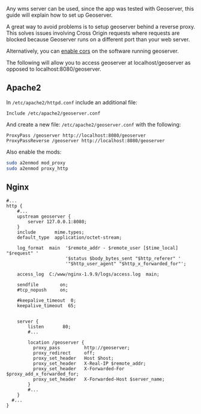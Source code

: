 <!--
@page guides.administer.server Server Setup
@parent guides.administer
@link http://geoserver.org/ Geoserver
-->

Any wms server can be used, since the app was tested with Geoserver, this guide will explain how to set up Geoserver.

A great way to avoid problems is to setup geoserver behind a reverse proxy. This solves issues involving Cross Origin requests where requests are blocked because Geoserver runs on a different port than your web server.

Alternatively, you can [enable cors](http://enable-cors.org/index.html) on the software running geoserver.

The following will allow you to access geoserver at localhost/geoserver as opposed to localhost:8080/geoserver.

## Apache2

In `/etc/apache2/httpd.conf` include an additional file:

```
Include /etc/apache2/geoserver.conf
```

And create a new file: `/etc/apache2/geoserver.conf` with the following:

```
ProxyPass /geoserver http://localhost:8080/geoserver
ProxyPassReverse /geoserver http://localhost:8080/geoserver
```

Also enable the mods:
```bash
sudo a2enmod mod_proxy
sudo a2enmod proxy_http
```

## Nginx

```
#...
http {
    #...
    upstream geoserver {
        server 127.0.0.1:8080;
    }
    include       mime.types;
    default_type  application/octet-stream;

    log_format  main  '$remote_addr - $remote_user [$time_local] "$request" '
                      '$status $body_bytes_sent "$http_referer" '
                      '"$http_user_agent" "$http_x_forwarded_for"';

    access_log  C:/www/nginx-1.9.9/logs/access.log  main;

    sendfile        on;
    #tcp_nopush     on;

    #keepalive_timeout  0;
    keepalive_timeout  65;


    server {
        listen       80;
        #...

        location /geoserver {
          proxy_pass         http://geoserver;
          proxy_redirect     off;
          proxy_set_header   Host $host;
          proxy_set_header   X-Real-IP $remote_addr;
          proxy_set_header   X-Forwarded-For $proxy_add_x_forwarded_for;
          proxy_set_header   X-Forwarded-Host $server_name;
        }
        #...
    }
  #...
}
```
